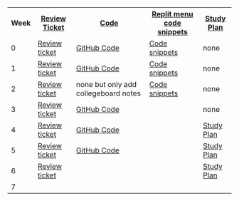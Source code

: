 <table>
   <tr>
    <th>Week</th>
    <th><a href="https://github.com/TianbinLiu/Tianbin-Github/issues">Review Ticket</a></th>
    <th><a href="code">Code</a></th>
    <th><a href="replit">Replit menu code snippets</a></th>
    <th><a href="study">Study Plan</a></th>
   </tr>
   
   <tr>
    <td>0</td>
    <td><a href="https://github.com/TianbinLiu/Tianbin-Github/issues/1">Review ticket</a></td>
    <td><a href="https://tianbinliu.github.io/code#:~:text=%22Easter%20egg%22-,%23%23Week%200,-HTML%20Code%20index">GitHub Code</a></td>
    <td><a href="https://replit.com/@TianbinLiu/Tianbin-Github#TT0/tree.py:29:12">Code snippets</a></td>
    <td>none</td>
   </tr>
  
   <tr>
    <td>1</td>
    <td><a href="https://github.com/TianbinLiu/Tianbin-Github/issues/2">Review ticket</a></td>
    <td><a href="https://tianbinliu.github.io/code#:~:text=tr%3E%0A%20%3C/table%3E%0A%20%3Chr%3E-,%23%23Week%201,-HTML%20Code%20default">GitHub Code</a></td>
    <td><a href="https://replit.com/@TianbinLiu/Tianbin-Github#TT1/carlist.py:66:12">Code snippets</a></td>
    <td>none</td>
   </tr>
  
   <tr>
    <td>2</td>
    <td><a href="https://github.com/TianbinLiu/TianbinLiu.github.io/issues/3">Review ticket</a></td>
    <td>none but only add collegeboard notes</td>
    <td><a href="https://replit.com/@TianbinLiu/Tianbin-Github#TT2/prime.py:1:0">Code snippets</a></td>
    <td>none</td>
   </tr>
  
   <tr>
    <td>3</td>
    <td><a href="https://github.com/TianbinLiu/TianbinLiu.github.io/issues/6">Review ticket</a></td>
    <td><a href="https://tianbinliu.github.io/code#:~:text=50%25%2C%20%2D50%25)%3B%0A%7D%0A%3C/style%3E-,Week%203,-HTML%20Code%20navigation">GitHub Code</a></td>
    <td></td>
    <td>none</td>
   </tr>
  
   <tr>
    <td>4</td>
    <td><a href="https://github.com/TianbinLiu/TianbinLiu.github.io/issues/7">Review ticket</a></td>
    <td><a href="https://tianbinliu.github.io/code#:~:text=list%20item%20*/%0A%20%20%20%20%20%20%20%20%7D%0A%3C/style%3E-,Week%204,-HTML%20Code%20gmap">GitHub Code</a></td>
    <td></td>
    <td><a href="https://github.com/TianbinLiu/Tianbin-Github/wiki/Study-Plan#week-4">Study Plan</a></td>
   </tr>
   
   <tr>
    <td>5</td>
    <td><a href="https://github.com/TianbinLiu/TianbinLiu.github.io/issues/8">Review ticket</a></td>
    <td><a href="https://tianbinliu.github.io/code#:~:text=render_template(%22index.html%22)-,Week%205,-HTML%20Code%20test">GitHub Code</a></td>
    <td></td>
    <td><a href="https://github.com/TianbinLiu/TianbinLiu.github.io/wiki/Study-Plan#:~:text=examples%20for%20it.-,5,-Monday">Study Plan</a></td>
   </tr>
   
   <tr>
    <td>6</td>
    <td><a href="https://github.com/TianbinLiu/TianbinLiu.github.io/issues/9">Review ticket</a></td>
    <td></td>
    <td></td>
    <td><a href="https://github.com/TianbinLiu/TianbinLiu.github.io/wiki/Study-Plan#:~:text=the%20highest%20scores.-,6,-Monday">Study Plan</a></td>
   </tr>
   
   <tr>
    <td>7</td>
    <td></td>
    <td></td>
    <td></td>
    <td></td>
   </tr>

